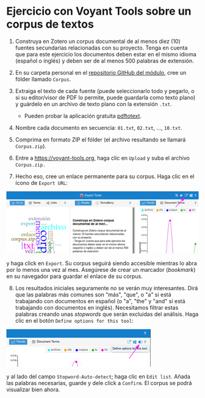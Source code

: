 # Ejercicio con Voyant Tools sobre un corpus de textos

1. Construya en Zotero un corpus documental de al menos diez (10) fuentes secundarias relacionadas con su proyecto. Tenga en cuenta que para este ejercicio los documentos deben estar en el mismo idioma (español o inglés) y deben ser de al menos 500 palabras de extensión.

2. En su carpeta personal en el [repositorio GitHub del módulo](https://github.com/nivaca/Visiones202110), cree un fólder llamado `Corpus`.

3. Extraiga el texto de cada fuente (puede seleccionarlo todo y pegarlo, o si su editor/visor de PDF lo permite, puede guardarla como texto plano) y guárdelo en un archivo de texto plano con la extensión `.txt`.
   - Pueden probar la aplicación gratuita [pdftotext](https://www.xpdfreader.com/download.html).

4. Nombre cada documento en secuencia: `01.txt`, `02.txt`, ..., `10.txt`. 

5. Comprima en formato ZIP el fólder (el archivo resultando se llamará `Corpus.zip`).

6. Entre a https://voyant-tools.org, haga clic en `Upload` y suba el archivo `Corpus.zip.`

7. Hecho eso, cree un enlace permanente para su corpus. Haga clic en el ícono de `Export URL`:

![export URL](img/voyant01.png)

y haga click en `Export`. Su corpus seguirá siendo accesible mientras lo abra por lo menos una vez al mes. Asegúrese de crear un marcador (*bookmark*) en su navegador para guardar el enlace de su corpus.

8. Los resultados iniciales seguramente no se verán muy interesantes. Dirá que las palabras más comunes son "más", "que", o "a" si está trabajando con documentos en español (o "a", "the" y "and" si está trabajando con documentos en inglés). Necesitamos filtrar estas palabras creando unas *stopwords* que serán excluidas del análisis. Haga clic en el botón `Define options for this tool`:

![options](img/voyant02.png)

y al lado del campo `Stopword-Auto-detect`; haga clic en `Edit list`. Añada las palabras necesarias, guarde y dele click a `Confirm`. El corpus se podrá visualizar bien ahora.
